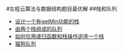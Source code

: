 #左程云算法与数据结构题目最优解
##栈和队列

 - [设计一个有getMin功能的栈](https://github.com/cyq7on/DataStructureAndAlgorithm/blob/master/Document/%E8%AE%BE%E8%AE%A1%E4%B8%80%E4%B8%AA%E6%9C%89getMin%E5%8A%9F%E8%83%BD%E7%9A%84%E6%A0%88.md)
 - [由两个栈组成的队列](https://github.com/cyq7on/DataStructureAndAlgorithm/blob/master/Document/%E7%94%B1%E4%B8%A4%E4%B8%AA%E6%A0%88%E7%BB%84%E6%88%90%E7%9A%84%E9%98%9F%E5%88%97.md)
 - [如何仅用递归函数和栈操作逆序一个栈](https://github.com/cyq7on/DataStructureAndAlgorithm/blob/master/Document/%E5%A6%82%E4%BD%95%E4%BB%85%E7%94%A8%E9%80%92%E5%BD%92%E5%87%BD%E6%95%B0%E5%92%8C%E6%A0%88%E6%93%8D%E4%BD%9C%E9%80%86%E5%BA%8F%E4%B8%80%E4%B8%AA%E6%A0%88.md)
 - [猫狗队列](https://github.com/cyq7on/DataStructureAndAlgorithm/blob/master/Document/%E7%8C%AB%E7%8B%97%E9%98%9F%E5%88%97.md)
